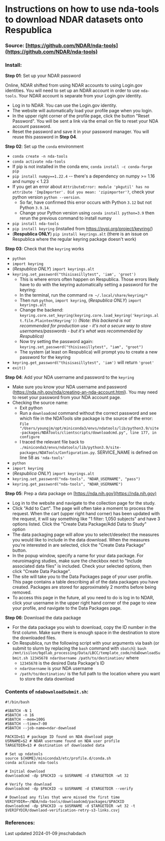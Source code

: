 # Instructions on how to use nda-tools to download NDAR datasets onto Respublica

### Source: [https://github.com/NDAR/nda-tools](https://github.com/NDAR/nda-tools)

### Install:

**Step 01**: Set up your NDAR password

Online, NDAR shifted from using NDAR accounts to using Login.gov identities. You will need to set up an NDAR account in order to use `nda-tools`. Your NDAR account is separate from your Login.gov identity.
- Log in to NDAR. You can use the Login.gov identity.
- The website will automatically load your profile page when you login.
- In the upper right corner of the profile page, click the button "Reset Password". You will be sent a link via the email on file to reset your NDA account password.
- Reset the password and save it in your password manager. You will reuse this password in **Step 04**.


**Step 02**:  Set up the `conda` environment

- `conda create -n nda-tools`
- `conda activate nda-tools`
- If pip is not installed in the conda env, `conda install -c conda-forge pip`
- `pip install numpy==1.22.4` -- there's a dependency on numpy >= 1.16 and numpy < 1.23
- If you get an error about `AttributeError: module 'pkgutil' has no attribute 'ImpImporter'. Did you mean: 'zipimporter'?`, check your python version `python --version`. 
    - So far, have confirmed this error occurs with Python `3.12` but not Python `3.9.14`. 
    - Change your Python version using `conda install python=3.9` then rerun the previous command to install numpy
- `pip install nda-tools`
- `pip install keyring` (installed from https://pypi.org/project/keyring/)
- (**Respublica ONLY**) `pip install keyrings.alt` (there is an issue on Respublica where the regular keyring package doesn't work)

**Step 03**: Check that the `keyring` works

- `python`
- `import keyring`
- (*Respublica ONLY*) `import keyrings.alt`
- `keyring.set_password("thisisasillytest", 'iam', 'groot')`  
    - This is where errors often happen on Respublica. Those errors likely have to do with the keyring automatically setting a password for the keyring:
    - In the terminal, run the command `rm ~/.local/share/keyring/*`
    - Then run `python`, `import keyring`, (*Respublica ONLY*) `import keyrings.alt`
    - Change the backend: `keyring.core.set_keyring(keyring.core.load_keyring('keyrings.alt.file.PlaintextKeyring'))` *(Note: this backend is not recommended for production use - it's not a secure way to store usernames/passwords - but it's what was recommended by Respublica)*
    - Now try setting the password again: `keyring.set_password("thisisasillytest", "iam", "groot")`
    - The system (at least on Respublica) will prompt you to create a new password for the keyring
- `keyring.get_password("thisisasillytest", 'iam')` will return `'groot'`
- `exit()`

**Step 04**: Add your NDA username and password to the `keyring`

- Make sure you know your NDA username and password (https://nda.nih.gov/nda/creating-an-nda-account.html). You may need to reset your password from your NDA account page.
- Checking the source name:
    - Exit python
    - Run a `downloadcmd` command without the correct password and see which file in the NDATools site package is the source of the error:  `File "/Users/youngjm/opt/miniconda3/envs/ndatools/lib/python3.9/site-packages/NDATools/clientscripts/downloadcmd.py", line 177, in configure`
    - I traced the relevant file back to `./miniconda3/envs/ndatools/lib/python3.9/site-packages/NDATools/Configuration.py`. SERVICE_NAME is defined on line 58 as `'nda-tools'`
- `python`
- `import keyring`
- (*Respublica ONLY*) `import keyrings.alt`
- `keyring.set_password("nda-tools", "NDAR_USERNAME", "pass")`
- `keyring.get_password("nda-tools", "NDAR_USERNAME")`


**Step 05**: Prep a data package on [https://nda.nih.gov](https://nda.nih.gov)

- Log in to the website and navigate to the collection page for the study.
- Click "Add to Cart". The page will often take a moment to process the request. When the cart (upper right hand corner) has been updated with the request, it will say something like "1 filter: 1,050 subjects" and have 3 options listed. Click the "Create Data Package/Add Data to Study" option
- The data packaging page will allow you to select/deselect the measures you would like to include in the data download. When the measures you're interested in are selected, click the "Create Data Package" button.
- In the popup window, specify a name for your data package. For neuroimaging studies, make sure the checkbox next to "Include associated data files" is included. Check your selected options, then click "Create Data Package".
- The site will take you to the Data Packages page of your user profile. This page contains a table describing all of the data packages you have created. Packages are stored for approximately 2 months before being removed.
- To access this page in the future, all you need to do is log in to NDAR, click your username in the upper right hand corner of the page to view your profile, and navigate to the Data Packages page.


**Step 06**: Download the data package

- For the data package you wish to download, copy the ID number in the first column. Make sure there is enough space in the destination to store the downloaded files.
- On Respublica, run the following script with your arguments via bash (or submit to slurm by replacing the `bash` command with `sbatch`): `bash /mnt/isilon/bgdlab_processing/Data/LBCC/template_code/ndaDownloadSubmit.sh 12345678 ndarUsername /path/to/destination/` where
    - `12345678` is the desired Data Package's ID
    - `ndarUsername` is your NDA username
    - `/path/to/destination/` is the full path to the location where you want to store the data download

### Contents of `ndaDownloadSubmit.sh`:

```
#!/bin/bash

#SBATCH -N 1
#SBATCH -n 16
#SBATCH --mem=100G
#SBATCH --time=7-00
#SBATCH --job-name=ndar-download

PACKID=$1 # package ID found on NDA download page
USRNAME=$2 # NDAR username found on NDA user profile
TARGETDIR=$3 # destination of downloaded data

# Set up ndatools
source ${HOME}/miniconda3/etc/profile.d/conda.sh
conda activate nda-tools

# Initial download
downloadcmd -dp $PACKID -u $USRNAME -d $TARGETDIR -wt 32

# Verify the download
downloadcmd -dp $PACKID -u $USRNAME -d $TARGETDIR --verify

# Download any files that were missed the first time
VERIFYDIR=~/NDA/nda-tools/downloadcmd/packages/$PACKID
downloadcmd -dp $PACKID -u $USRNAME -d $TARGETDIR -wt 32 -t $VERIFYDIR/downlaod-verification-retry-s3-links.csvj

```


### References:


Last updated 2024-01-09 jmschabdach
